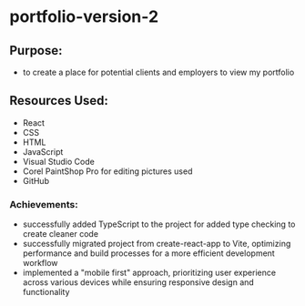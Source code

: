 # portfolio-version-2

## Purpose:

- to create a place for potential clients and employers to view my portfolio

## Resources Used:

- React
- CSS
- HTML
- JavaScript
- Visual Studio Code
- Corel PaintShop Pro for editing pictures used
- GitHub

### Achievements:

- successfully added TypeScript to the project for added type checking to create cleaner code
- successfully migrated project from create-react-app to Vite, optimizing performance and build processes for a more efficient development workflow
- implemented a "mobile first" approach, prioritizing user experience across various devices while ensuring responsive design and functionality
